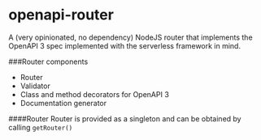 # openapi-router
A (very opinionated, no dependency) NodeJS router that implements the OpenAPI 3 spec implemented with the serverless framework in mind.

###Router components
* Router
* Validator
* Class and method decorators for OpenAPI 3
* Documentation generator

####Router
Router is provided as a singleton and can be obtained by calling `getRouter()`

